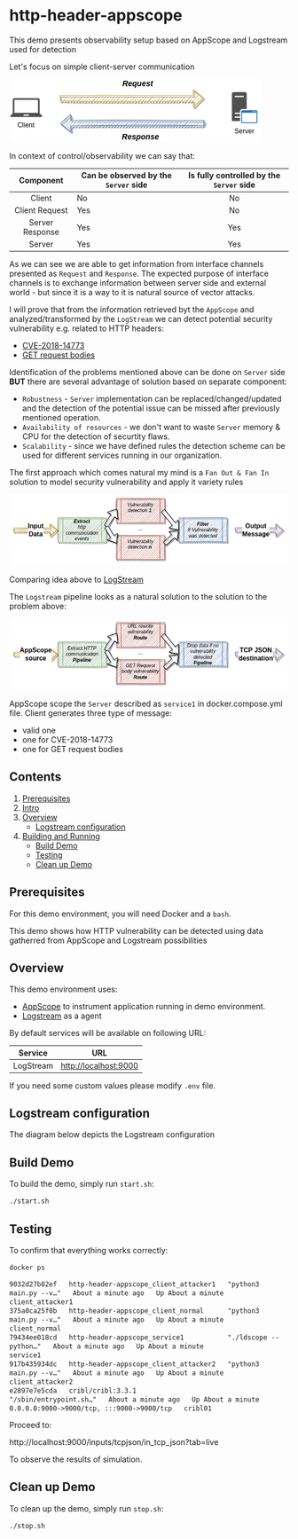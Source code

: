 # http-header-appscope


This demo presents observability setup based on AppScope and Logstream used for detection 

Let's focus on simple client-server communication 

![Schema_overall](pic1.png)

In context of control/observability we can say that:

|    Component    	| Can be observed by the `Server` side 	| Is fully controlled by the `Server` side 	|
|:---------------:	|--------------------------------------	|:----------------------------------------:	|
| Client          	| No                                   	| No                                       	|
| Client Request  	| Yes                                  	| No                                       	|
| Server Response 	| Yes                                  	| Yes                                      	|
| Server          	| Yes                                  	| Yes                                      	|

As we can see we are able to get information from interface channels presented as `Request` and `Response`.
The expected purpose of interface channels is to exchange information between server side and external world - but since it is a way to it is natural source of vector attacks.

I will prove that from the information retrieved byt the `AppScope` and analyzed/transformed by the
`LogStream` we can detect potential security vulnerability e.g. related to HTTP headers:

- [CVE-2018-14773](https://nvd.nist.gov/vuln/detail/CVE-2018-14773)
- [GET request bodies](https://developers.cloudflare.com/cache/best-practices/avoid-web-poisoning/#do-not-trust-get-request-bodies)

Identification of the problems mentioned above can be done on `Server` side **BUT** there are several advantage of solution based on separate component:

- `Robustness` - `Server` implementation can be replaced/changed/updated and the detection of the potential issue can be missed after previously mentioned operation.
- `Availability of resources` - we don't want to waste `Server` memory & CPU for the detection of securtity flaws.
- `Scalability` - since we have defined rules the detection scheme can be used for different services running in our organization.

The first approach which comes natural  my mind is a `Fan Out & Fan In` solution to model security vulnerability and apply it  variety rules 

![Fan_in_Fan_out](pic2.png)

Comparing idea above to [LogStream](https://docs.cribl.io/assets/images/Cribl-diagram-complex-3.0c-5398281873041df2a7ec0e404b9f2bef.png)

The `Logstream` pipeline looks as a natural solution to the solution to the problem above:

![Solution](pic3.png)

AppScope scope the `Server` described as `service1` in docker.compose.yml file.
Client generates three type of message:

- valid one
- one for CVE-2018-14773
- one for GET request bodies
## Contents
1. [Prerequisites](#prerequisites)
2. [Intro](#intro)
2. [Overview](#overview)
	* [Logstream configuration](#logstream-configuration)
3. [Building and Running](#building-and-running)
	* [Build Demo](#build-demo)
	* [Testing](#testing)
	* [Clean up Demo](#clean-up-demo)

## Prerequisites
For this demo environment, you will need Docker and a `bash`.

This demo shows how HTTP vulnerability can be detected using data gatherred from AppScope and Logstream possibilities

## Overview

This demo environment uses:

- [AppScope](https://appscope.dev/) to instrument application running in demo environment.
- [Logstream](https://cribl.io/logstream/) as a agent

By default services will be available on following URL:

|Service|URL|
|-------|---|
|LogStream|[http://localhost:9000](http://localhost:9000)|

If you need some custom values please modify `.env` file.

## Logstream configuration

The diagram below depicts the Logstream configuration

## Build Demo

To build the demo, simply run `start.sh`:

```bash
./start.sh
```

## Testing

To confirm that everything works correctly:

```
docker ps
```

```
9032d27b82ef   http-header-appscope_client_attacker1   "python3 main.py --v…"   About a minute ago   Up About a minute                                               client_attacker1
375a0ca25f0b   http-header-appscope_client_normal      "python3 main.py --v…"   About a minute ago   Up About a minute                                               client_normal
79434ee018cd   http-header-appscope_service1           "./ldscope -- python…"   About a minute ago   Up About a minute                                               service1
917b435934dc   http-header-appscope_client_attacker2   "python3 main.py --v…"   About a minute ago   Up About a minute                                               client_attacker2
e2897e7e5cda   cribl/cribl:3.3.1                       "/sbin/entrypoint.sh…"   About a minute ago   Up About a minute   0.0.0.0:9000->9000/tcp, :::9000->9000/tcp   cribl01
```

Proceed to:

http://localhost:9000/inputs/tcpjson/in_tcp_json?tab=live

To observe the results of simulation.

## Clean up Demo

To clean up the demo, simply run `stop.sh`:

```bash
./stop.sh
```

